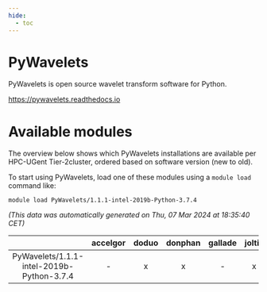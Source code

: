 ```yaml
---
hide:
  - toc
---
```


PyWavelets
==========


PyWavelets is open source wavelet transform software for Python.

https://pywavelets.readthedocs.io
# Available modules


The overview below shows which PyWavelets installations are available per HPC-UGent Tier-2cluster, ordered based on software version (new to old).

To start using PyWavelets, load one of these modules using a `module load` command like:

```shell
module load PyWavelets/1.1.1-intel-2019b-Python-3.7.4
```

*(This data was automatically generated on Thu, 07 Mar 2024 at 18:35:40 CET)*  

| |accelgor|doduo|donphan|gallade|joltik|skitty|
| :---: | :---: | :---: | :---: | :---: | :---: | :---: |
|PyWavelets/1.1.1-intel-2019b-Python-3.7.4|-|x|x|-|x|x|
